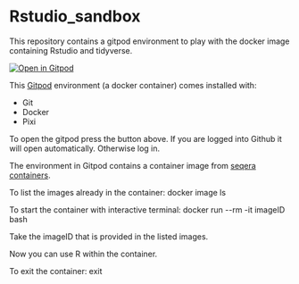 # Rstudio_sandbox
This repository contains a gitpod environment to play with the docker image containing Rstudio and tidyverse.


[![Open in Gitpod](https://gitpod.io/button/open-in-gitpod.svg)](https://gitpod.io/#https://github.com/amrei-bp/Rstudio_sandbox)

This [Gitpod](https://www.gitpod.io/) environment (a docker container) comes installed with:
- Git
- Docker
- Pixi

To open the gitpod press the button above. If you are logged into Github it will open automatically. Otherwise log in. 

The environment in Gitpod contains a container image from [seqera containers](https://seqera.io/containers/). 

To list the images already in the container:
docker image ls

To start the container with interactive terminal: 
docker run --rm -it imageID bash

Take the imageID that is provided in the listed images. 

Now you can use R within the container. 

To exit the container:
exit
